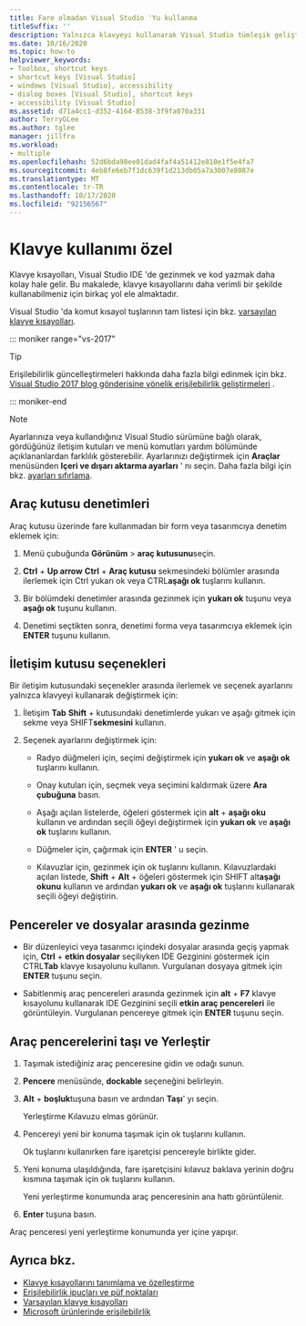 ```yaml
---
title: Fare olmadan Visual Studio 'Yu kullanma
titleSuffix: ''
description: Yalnızca klavyeyi kullanarak Visual Studio tümleşik geliştirme ortamı (IDE) içinde nasıl gezinme ve kod yazacağınız hakkında bilgi edinin.
ms.date: 10/16/2020
ms.topic: how-to
helpviewer_keywords:
- Toolbox, shortcut keys
- shortcut keys [Visual Studio]
- windows [Visual Studio], accessibility
- dialog boxes [Visual Studio], shortcut keys
- accessibility [Visual Studio]
ms.assetid: d71a4cc1-d352-4164-8538-3f9fa070a331
author: TerryGLee
ms.author: tglee
manager: jillfra
ms.workload:
- multiple
ms.openlocfilehash: 52d6bda98ee01dad4faf4a51412e810e1f5e4fa7
ms.sourcegitcommit: 4eb8fe6eb7f1dc639f1d213db05a7a3007e8087e
ms.translationtype: MT
ms.contentlocale: tr-TR
ms.lasthandoff: 10/17/2020
ms.locfileid: "92156567"
---
```

# <a name="how-to-use-the-keyboard-exclusively"></a>Klavye kullanımı özel

Klavye kısayolları, Visual Studio IDE 'de gezinmek ve kod yazmak daha kolay hale gelir. Bu makalede, klavye kısayollarını daha verimli bir şekilde kullanabilmeniz için birkaç yol ele almaktadır.

Visual Studio 'da komut kısayol tuşlarının tam listesi için bkz. [varsayılan klavye kısayolları](../../ide/default-keyboard-shortcuts-in-visual-studio.md).

::: moniker range="vs-2017"

> [!TIP]
> Erişilebilirlik güncelleştirmeleri hakkında daha fazla bilgi edinmek için bkz. [Visual Studio 2017 blog gönderisine yönelik erişilebilirlik geliştirmeleri](https://devblogs.microsoft.com/visualstudio/accessibility-improvements-in-visual-studio-2017-version-15-3/) .

::: moniker-end

> [!NOTE]
> Ayarlarınıza veya kullandığınız Visual Studio sürümüne bağlı olarak, gördüğünüz iletişim kutuları ve menü komutları yardım bölümünde açıklananlardan farklılık gösterebilir. Ayarlarınızı değiştirmek için **Araçlar** menüsünden **Içeri ve dışarı aktarma ayarları** ' nı seçin. Daha fazla bilgi için bkz. [ayarları sıfırlama](../environment-settings.md#reset-settings).

## <a name="toolbox-controls"></a>Araç kutusu denetimleri

Araç kutusu üzerinde fare kullanmadan bir form veya tasarımcıya denetim eklemek için:

1. Menü çubuğunda **Görünüm**  >  **araç kutusunu**seçin.

2. **Ctrl** + **Up arrow** **Ctrl** + **Araç kutusu** sekmesindeki bölümler arasında ilerlemek için Ctrl yukarı ok veya CTRL**aşağı ok** tuşlarını kullanın.

3. Bir bölümdeki denetimler arasında gezinmek için **yukarı ok** tuşunu veya **aşağı ok** tuşunu kullanın.

4. Denetimi seçtikten sonra, denetimi forma veya tasarımcıya eklemek için **ENTER** tuşunu kullanın.

## <a name="dialog-box-options"></a>İletişim kutusu seçenekleri

Bir iletişim kutusundaki seçenekler arasında ilerlemek ve seçenek ayarlarını yalnızca klavyeyi kullanarak değiştirmek için:

1. İletişim **Tab** **Shift** + kutusundaki denetimlerde yukarı ve aşağı gitmek için sekme veya SHIFT**sekmesini** kullanın.

2. Seçenek ayarlarını değiştirmek için:

   - Radyo düğmeleri için, seçimi değiştirmek için **yukarı ok** ve **aşağı ok** tuşlarını kullanın.

   - Onay kutuları için, seçmek veya seçimini kaldırmak üzere **Ara çubuğuna** basın.

   - Aşağı açılan listelerde, öğeleri göstermek için **alt** + **aşağı oku** kullanın ve ardından seçili öğeyi değiştirmek için **yukarı ok** ve **aşağı ok** tuşlarını kullanın.

   - Düğmeler için, çağırmak için **ENTER** ' u seçin.

   - Kılavuzlar için, gezinmek için ok tuşlarını kullanın. Kılavuzlardaki açılan listede, **Shift** + **Alt** + öğeleri göstermek için SHIFT alt**aşağı okunu** kullanın ve ardından **yukarı ok** ve **aşağı ok** tuşlarını kullanarak seçili öğeyi değiştirin.

## <a name="navigate-between-windows-and-files"></a>Pencereler ve dosyalar arasında gezinme

- Bir düzenleyici veya tasarımcı içindeki dosyalar arasında geçiş yapmak için, **Ctrl** + **etkin dosyalar** seçiliyken IDE Gezginini göstermek için CTRL**Tab** klavye kısayolunu kullanın. Vurgulanan dosyaya gitmek için **ENTER** tuşunu seçin.

- Sabitlenmiş araç pencereleri arasında gezinmek için **alt** + **F7** klavye kısayolunu kullanarak IDE Gezginini seçili **etkin araç pencereleri** ile görüntüleyin. Vurgulanan pencereye gitmek için **ENTER** tuşunu seçin.

## <a name="move-and-dock-tool-windows"></a>Araç pencerelerini taşı ve Yerleştir

1. Taşımak istediğiniz araç penceresine gidin ve odağı sunun.

2. **Pencere** menüsünde, **dockable** seçeneğini belirleyin.

3. **Alt** + **boşluk**tuşuna basın ve ardından **Taşı**' yı seçin.

   Yerleştirme Kılavuzu elmas görünür.

4. Pencereyi yeni bir konuma taşımak için ok tuşlarını kullanın.

   Ok tuşlarını kullanırken fare işaretçisi pencereyle birlikte gider.

5. Yeni konuma ulaşıldığında, fare işaretçisini kılavuz baklava yerinin doğru kısmına taşımak için ok tuşlarını kullanın.

   Yeni yerleştirme konumunda araç penceresinin ana hattı görüntülenir.

6.  **Enter** tuşuna basın.

   Araç penceresi yeni yerleştirme konumunda yer içine yapışır.

## <a name="see-also"></a>Ayrıca bkz.

* [Klavye kısayollarını tanımlama ve özelleştirme](../../ide/identifying-and-customizing-keyboard-shortcuts-in-visual-studio.md)
* [Erişilebilirlik ipuçları ve püf noktaları](../../ide/reference/accessibility-tips-and-tricks.md)
* [Varsayılan klavye kısayolları](../../ide/default-keyboard-shortcuts-in-visual-studio.md)
* [Microsoft ürünlerinde erişilebilirlik](https://www.microsoft.com/accessibility/)
